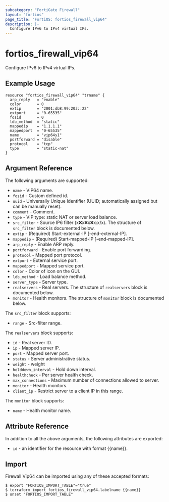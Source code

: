 ```yaml
---
subcategory: "FortiGate Firewall"
layout: "fortios"
page_title: "FortiOS: fortios_firewall_vip64"
description: |-
  Configure IPv6 to IPv4 virtual IPs.
---
```


# fortios_firewall_vip64
Configure IPv6 to IPv4 virtual IPs.

## Example Usage

```hcl
resource "fortios_firewall_vip64" "trname" {
  arp_reply   = "enable"
  color       = 0
  extip       = "2001:db8:99:203::22"
  extport     = "0-65535"
  fosid       = 0
  ldb_method  = "static"
  mappedip    = "1.1.1.1"
  mappedport  = "0-65535"
  name        = "vip64s1"
  portforward = "disable"
  protocol    = "tcp"
  type        = "static-nat"
}
```

## Argument Reference

The following arguments are supported:

* `name` - VIP64 name.
* `fosid` - Custom defined id.
* `uuid` - Universally Unique Identifier (UUID; automatically assigned but can be manually reset).
* `comment` - Comment.
* `type` - VIP type: static NAT or server load balance.
* `src_filter` - Source IP6 filter (x:x:x:x:x:x:x:x/x). The structure of `src_filter` block is documented below.
* `extip` - (Required) Start-external-IP [-end-external-IP].
* `mappedip` - (Required) Start-mapped-IP [-end-mapped-IP].
* `arp_reply` - Enable ARP reply.
* `portforward` - Enable port forwarding.
* `protocol` - Mapped port protocol.
* `extport` - External service port.
* `mappedport` - Mapped service port.
* `color` - Color of icon on the GUI.
* `ldb_method` - Load balance method.
* `server_type` - Server type.
* `realservers` - Real servers. The structure of `realservers` block is documented below.
* `monitor` - Health monitors. The structure of `monitor` block is documented below.

The `src_filter` block supports:

* `range` - Src-filter range.

The `realservers` block supports:

* `id` - Real server ID.
* `ip` - Mapped server IP.
* `port` - Mapped server port.
* `status` - Server administrative status.
* `weight` - weight
* `holddown_interval` - Hold down interval.
* `healthcheck` - Per server health check.
* `max_connections` - Maximum number of connections allowed to server.
* `monitor` - Health monitors.
* `client_ip` - Restrict server to a client IP in this range.

The `monitor` block supports:

* `name` - Health monitor name.


## Attribute Reference

In addition to all the above arguments, the following attributes are exported:
* `id` - an identifier for the resource with format {{name}}.

## Import

Firewall Vip64 can be imported using any of these accepted formats:
```
$ export "FORTIOS_IMPORT_TABLE"="true"
$ terraform import fortios_firewall_vip64.labelname {{name}}
$ unset "FORTIOS_IMPORT_TABLE"
```
